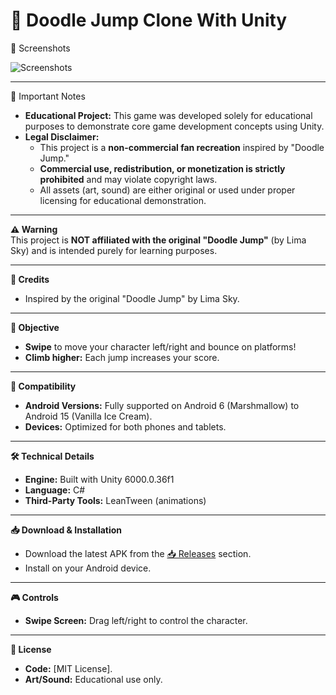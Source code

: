 # 🚀 Doodle Jump Clone With Unity  

📸 Screenshots  

![Screenshots](https://github.com/user-attachments/assets/fde3b310-37c0-4c5e-8e48-25fa09cccde6)

---  

🚨 Important Notes  
- **Educational Project:** This game was developed solely for educational purposes to demonstrate core game development concepts using Unity.  
- **Legal Disclaimer:**  
  - This project is a **non-commercial fan recreation** inspired by "Doodle Jump."  
  - **Commercial use, redistribution, or monetization is strictly prohibited** and may violate copyright laws.  
  - All assets (art, sound) are either original or used under proper licensing for educational demonstration.  

---  

**⚠️ Warning**  
This project is **NOT affiliated with the original "Doodle Jump"** (by Lima Sky) and is intended purely for learning purposes.  

---  

**🙏 Credits**  
- Inspired by the original "Doodle Jump" by Lima Sky.  

--- 

**🎯 Objective**
- **Swipe** to move your character left/right and bounce on platforms!  
- **Climb higher:** Each jump increases your score.  

---  

**📱 Compatibility** 
- **Android Versions:** Fully supported on Android 6 (Marshmallow) to Android 15 (Vanilla Ice Cream).  
- **Devices:** Optimized for both phones and tablets.  

---  

**🛠️ Technical Details**
- **Engine:** Built with Unity 6000.0.36f1  
- **Language:** C#  
- **Third-Party Tools:** LeanTween (animations)

---  

**📥 Download & Installation**
- Download the latest APK from the [📥 Releases](https://github.com/lNyctophilia/DoodleJumpClone/releases) section.  
- Install on your Android device.  

---  

**🎮 Controls**
- **Swipe Screen:** Drag left/right to control the character.

---  

**📜 License**
- **Code:** [MIT License].  
- **Art/Sound:** Educational use only.  
